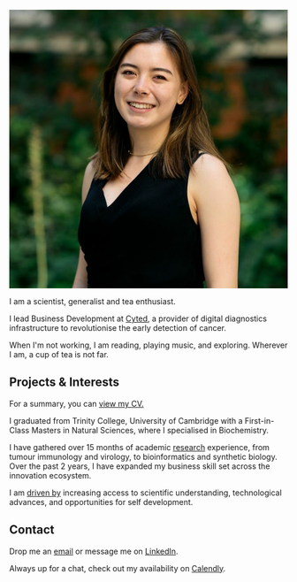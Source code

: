<img src="Charlene_Tang_crop.jpg"
     alt="Profile photo"
     style="float: left; margin-right: 10px; margin-bottom: 15px;" />
   
I am a scientist, generalist and tea enthusiast. 

I lead Business Development at [Cyted](cyted.ai), a provider of digital diagnostics infrastructure to revolutionise the early detection of cancer.

When I'm not working, I am reading, playing music, and exploring. Wherever I am, a cup of tea is not far.

## Projects & Interests

For a summary, you can [view my CV.](CV_Charlene_Tang_2021-01.pdf)

I graduated from Trinity College, University of Cambridge with a First-in-Class Masters in Natural Sciences, where I specialised in Biochemistry. 

I have gathered over 15 months of academic [research](projects.md) experience, from tumour immunology and virology, to bioinformatics and synthetic biology. Over the past 2 years, I have expanded my business skill set across the innovation ecosystem. 

I am [driven by](interests.md) increasing access to scientific understanding, technological advances, and opportunities for self development.

## Contact
Drop me an [email](emailto:charleneostang@yahoo.com) or message me on [LinkedIn](http://linkedin.com/in/charleneostang). 

Always up for a chat, check out my availability on [Calendly](https://calendly.com/charleneostang/30min).
